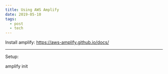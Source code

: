 ```yaml
---
title: Using AWS Amplify
date: 2019-05-10
tags:
  - post
  - tech
---
```




Install amplify: https://aws-amplify.github.io/docs/

----

Setup:

amplify init
